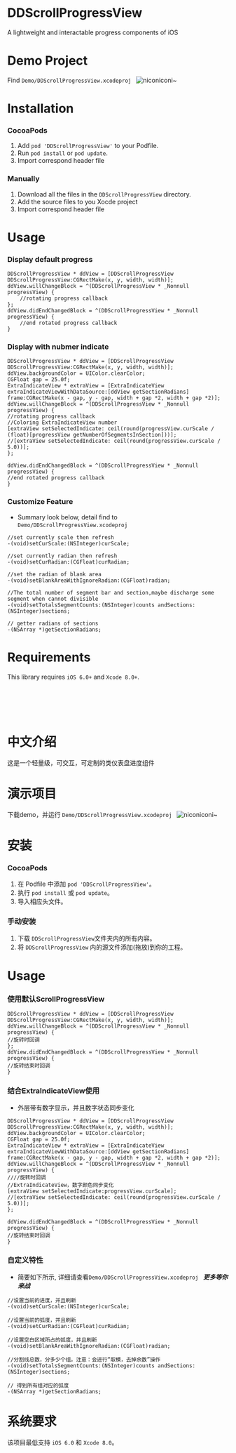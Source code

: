 DDScrollProgressView
==============

A lightweight and interactable progress components of iOS  

Demo Project
==============
Find  `Demo/DDScrollProgressView.xcodeproj `
![niconiconi~]()

Installation
==================
### CocoaPods
1. Add `pod 'DDScrollProgressView'` to your Podfile.
2. Run `pod install` or `pod update`.
3. Import correspond header file

### Manually
1. Download all the files in the `DDScrollProgressView` directory.
2. Add the source files to you Xocde project
3. Import correspond header file


Usage
==============
### Display default progress
```objc
DDScrollProgressView * ddView = [DDScrollProgressView DDScrollProgressView:CGRectMake(x, y, width, width)];
ddView.willChangeBlock = ^(DDScrollProgressView * _Nonnull progressView) {
    //rotating progress callback
};
ddView.didEndChangedBlock = ^(DDScrollProgressView * _Nonnull progressView) {
    //end rotated progress callback
}
```
### Display with nubmer indicate 
```objc
DDScrollProgressView * ddView = [DDScrollProgressView DDScrollProgressView:CGRectMake(x, y, width, width)];
ddView.backgroundColor = UIColor.clearColor;
CGFloat gap = 25.0f;
ExtraIndicateView * extraView = [ExtraIndicateView extraIndicateViewWithDataSource:[ddView getSectionRadians] frame:CGRectMake(x - gap, y - gap, width + gap *2, width + gap *2)];
ddView.willChangeBlock = ^(DDScrollProgressView * _Nonnull progressView) {
//rotating progress callback
//Coloring ExtraIndicateView number
[extraView setSelectedIndicate: ceil(round(progressView.curScale / (float)[progressView getNumberOfSegmentsInSection]))];
//[extraView setSelectedIndicate: ceil(round(progressView.curScale / 5.0))];
};

ddView.didEndChangedBlock = ^(DDScrollProgressView * _Nonnull progressView) {
//end rotated progress callback
}
```
### Customize Feature
* Summary look below, detail find to `Demo/DDScrollProgressView.xcodeproj `
```objc
//set currently scale then refresh
-(void)setCurScale:(NSInteger)curScale;

//set currently radian then refresh
-(void)setCurRadian:(CGFloat)curRadian;

//set the radian of blank area
-(void)setBlankAreaWithIgnoreRadian:(CGFloat)radian;

//The total number of segment bar and section,maybe discharge some segment when cannot divisible
-(void)setTotalsSegmentCounts:(NSInteger)counts andSections:(NSInteger)sections;

// getter radians of sections
-(NSArray *)getSectionRadians;

```
Requirements
==============
This library requires `iOS 6.0+` and `Xcode 8.0+`.


<br/><br/>
---
中文介绍
==============
这是一个轻量级，可交互，可定制的类仪表盘进度组件

演示项目
==============
下载demo，并运行 `Demo/DDScrollProgressView.xcodeproj `
![niconiconi~]()

安装
==============
### CocoaPods
1. 在 Podfile 中添加  `pod 'DDScrollProgressView'`。
2. 执行 `pod install` 或 `pod update`。
3. 导入相应头文件。

### 手动安装
1. 下载 `DDScrollProgressView`文件夹内的所有内容。
2. 将 `DDScrollProgressView` 内的源文件添加(拖放)到你的工程。


Usage
==============
### 使用默认ScrollProgressView
```objc
DDScrollProgressView * ddView = [DDScrollProgressView DDScrollProgressView:CGRectMake(x, y, width, width)];
ddView.willChangeBlock = ^(DDScrollProgressView * _Nonnull progressView) {
//旋转时回调
};
ddView.didEndChangedBlock = ^(DDScrollProgressView * _Nonnull progressView) {
//旋转结束时回调
}
```
### 结合ExtraIndicateView使用
* 外层带有数字显示，并且数字状态同步变化
```objc
DDScrollProgressView * ddView = [DDScrollProgressView DDScrollProgressView:CGRectMake(x, y, width, width)];
ddView.backgroundColor = UIColor.clearColor;
CGFloat gap = 25.0f;
ExtraIndicateView * extraView = [ExtraIndicateView extraIndicateViewWithDataSource:[ddView getSectionRadians] frame:CGRectMake(x - gap, y - gap, width + gap *2, width + gap *2)];
ddView.willChangeBlock = ^(DDScrollProgressView * _Nonnull progressView) {
////旋转时回调
//ExtraIndicateView，数字颜色同步变化
[extraView setSelectedIndicate:progressView.curScale];
//[extraView setSelectedIndicate: ceil(round(progressView.curScale / 5.0))];
};

ddView.didEndChangedBlock = ^(DDScrollProgressView * _Nonnull progressView) {
//旋转结束时回调
}
```
### 自定义特性
* 简要如下所示, 详细请查看`Demo/DDScrollProgressView.xcodeproj ` ***更多等你来战***
```objc
//设置当前的进度，并且刷新
-(void)setCurScale:(NSInteger)curScale;

//设置当前的弧度，并且刷新
-(void)setCurRadian:(CGFloat)curRadian;

//设置空白区域所占的弧度，并且刷新
-(void)setBlankAreaWithIgnoreRadian:(CGFloat)radian;

//分割线总数，分多少个组。注意：会进行“取模，去掉余数”操作
-(void)setTotalsSegmentCounts:(NSInteger)counts andSections:(NSInteger)sections;

// 得到所有组对应的弧度
-(NSArray *)getSectionRadians;

```
系统要求
==============
该项目最低支持 `iOS 6.0` 和 `Xcode 8.0`。
